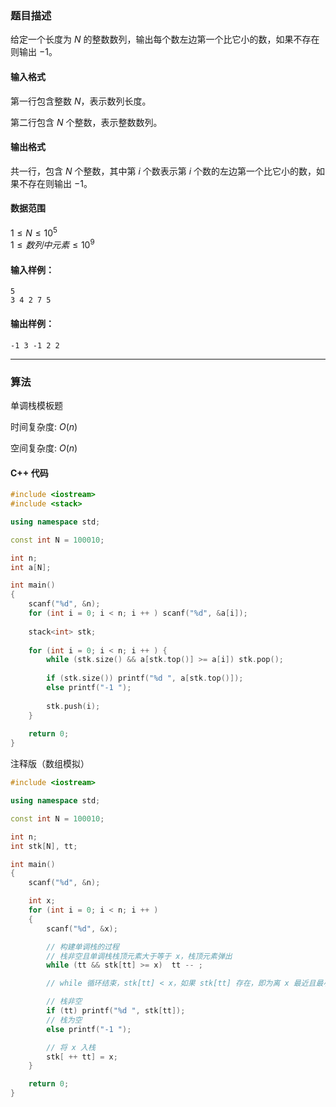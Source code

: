 ### 题目描述
给定一个长度为 $N$ 的整数数列，输出每个数左边第一个比它小的数，如果不存在则输出 $-1$。

#### 输入格式

第一行包含整数 $N$，表示数列长度。

第二行包含 $N$ 个整数，表示整数数列。

#### 输出格式

共一行，包含 $N$ 个整数，其中第 $i$ 个数表示第 $i$ 个数的左边第一个比它小的数，如果不存在则输出 $-1$。

#### 数据范围

$1 \le N \le 10^5$  
$1 \le 数列中元素 \le 10^9$

#### 输入样例：

    5
    3 4 2 7 5


#### 输出样例：

    -1 3 -1 2 2

---
### 算法

单调栈模板题

时间复杂度: $O(n)$

空间复杂度: $O(n)$
#### C++ 代码
```cpp
#include <iostream>
#include <stack>

using namespace std;

const int N = 100010;

int n;
int a[N];

int main()
{
    scanf("%d", &n);
    for (int i = 0; i < n; i ++ ) scanf("%d", &a[i]);
    
    stack<int> stk;
    
    for (int i = 0; i < n; i ++ ) {
        while (stk.size() && a[stk.top()] >= a[i]) stk.pop();
        
        if (stk.size()) printf("%d ", a[stk.top()]);
        else printf("-1 ");
        
        stk.push(i);
    }
    
    return 0;
}
```
注释版（数组模拟）
```cpp
#include <iostream>

using namespace std;

const int N = 100010;

int n;
int stk[N], tt;

int main()
{
    scanf("%d", &n);

    int x;
    for (int i = 0; i < n; i ++ )
    {
        scanf("%d", &x);

        // 构建单调栈的过程
        // 栈非空且单调栈栈顶元素大于等于 x，栈顶元素弹出
        while (tt && stk[tt] >= x)  tt -- ;

        // while 循环结束，stk[tt] < x，如果 stk[tt] 存在，即为离 x 最近且最小的元素值

        // 栈非空
        if (tt) printf("%d ", stk[tt]);
        // 栈为空
        else printf("-1 ");

        // 将 x 入栈
        stk[ ++ tt] = x;
    }

    return 0;
}
```